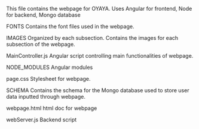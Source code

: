 This file contains the webpage for OYAYA. Uses Angular for frontend, Node for backend, Mongo database

FONTS
Contains the font files used in the webpage.

IMAGES
Organized by each subsection. Contains the images for each subsection of the webpage.

MainController.js
Angular script controlling main functionalities of webpage.

NODE_MODULES
Angular modules

page.css
Stylesheet for webpage.

SCHEMA
Contains the schema for the Mongo database used to store user data inputted through webpage.

webpage.html
html doc for webpage

webServer.js
Backend script